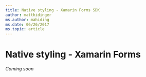 ```yaml
---
title: Native styling - Xamarin Forms SDK
author: matthidinger
ms.author: mahiding
ms.date: 06/26/2017
ms.topic: article
---
```


# Native styling - Xamarin Forms

*Coming soon*